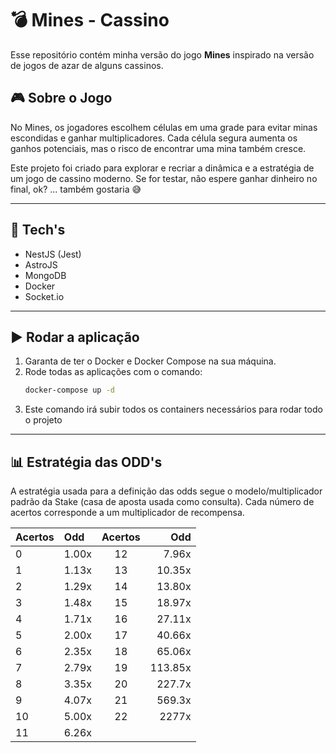 # 💣 Mines - Cassino  

Esse repositório contém minha versão do jogo **Mines** inspirado na versão de jogos de azar de alguns cassinos.

## 🎮 Sobre o Jogo  
No Mines, os jogadores escolhem células em uma grade para evitar minas escondidas e ganhar multiplicadores. Cada célula segura aumenta os ganhos potenciais, mas o risco de encontrar uma mina também cresce.  

Este projeto foi criado para explorar e recriar a dinâmica e a estratégia de um jogo de cassino moderno. Se for testar, não espere ganhar dinheiro no final, ok? ... também gostaria 😅

---

## 🚀 Tech's
- NestJS (Jest)
- AstroJS
- MongoDB
- Docker
- Socket.io

---

## ▶️ Rodar a aplicação

1. Garanta de ter o Docker e Docker Compose na sua máquina.
2. Rode todas as aplicações com o comando:
    ```bash
    docker-compose up -d
    ```
3. Este comando irá subir todos os containers necessários para rodar todo o projeto

---

## 📊 Estratégia das ODD's 
A estratégia usada para a definição das odds segue o modelo/multiplicador padrão da Stake (casa de aposta usada como consulta). Cada número de acertos corresponde a um multiplicador de recompensa. 

| Acertos | Odd        | Acertos | Odd        |  
|:------|:------|:------:|------:|    
| 0       | 1.00x      | 12      | 7.96x      | 
| 1       | 1.13x      | 13      | 10.35x     |     
| 2       | 1.29x      | 14      | 13.80x     | 
| 3       | 1.48x      | 15      | 18.97x     | 
| 4       | 1.71x      | 16      | 27.11x     |
| 5       | 2.00x      | 17      | 40.66x     |  
| 6       | 2.35x      | 18      | 65.06x     |     
| 7       | 2.79x      | 19      | 113.85x    | 
| 8       | 3.35x      | 20      | 227.7x     |   
| 9       | 4.07x      | 21      | 569.3x     | 
| 10      | 5.00x      | 22      | 2277x      |  
| 11      | 6.26x      |
